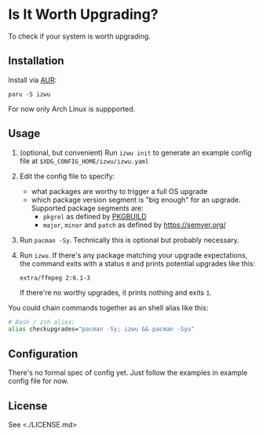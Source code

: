 # Is It Worth Upgrading?

To check if your system is worth upgrading.

## Installation

Install via [AUR](https://aur.archlinux.org/packages/iwzu):

`paru -S izwu`

For now only Arch Linux is suppported.

## Usage

1. (optional, but convenient) Run `izwu init` to generate an example config file at
    `$XDG_CONFIG_HOME/izwu/izwu.yaml`

2. Edit the config file to specify:

    - what packages are worthy to trigger a full OS upgrade
    - which package version segment is "big enough" for an upgrade. 
      Supported package segments are:
        - `pkgrel` as defined by [PKGBUILD]
        - `major`, `minor` and `patch` as defined by <https://semver.org/>

3. Run `pacman -Sy`. Technically this is optional but probably necessary.

4. Run `izwu`. If there's any package matching your upgrade expectations,
    the command exits with a status `0` and prints potential upgrades like
    this:

    ```
    extra/ffmpeg 2:6.1-3
    ```

    If there're no worthy upgrades, it prints nothing and exits `1`. 

You could chain commands together as an shell alias like this:

```sh
# Bash / zsh alias:
alias checkupgrades="pacman -Sy; izwu && pacman -Syu"
```

## Configuration

There's no formal spec of config yet. Just follow the examples
in example config file for now.

## License

See <./LICENSE.md>


[PKGBUILD]: https://wiki.archlinux.org/title/PKGBUILD#pkgrel
